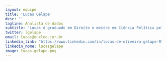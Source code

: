 ```yaml
---
layout: equipe
title: 'Lucas Gelape'
desc: ''
tagline: Analista de dados
subtitle: 'Lucas é graduado em Direito e mestre em Ciência Política pela UFMG. Atualmente cursa o doutorado em Ciência Política na USP, onde pesquisa eleições e poder legislativo. Migrou dos códigos do vade mecum para os códigos do R. Trabalhou como cientista de dados no G1 durante as eleições de 2018, contribuindo para matérias da seção “Eleição em Números”. No Volt Data Lab, gerencia algoritmos e aplicações e no Núcleo faz análises para nossas matérias.'
twitter: lgelape
email: lucas@nucleo.jor.br
linkedin_link: "https://www.linkedin.com/in/lucas-de-oliveira-gelape-9729a1178/"
linkedin_nome: lucasgelape
image: lucas-gelape.png
---
```

